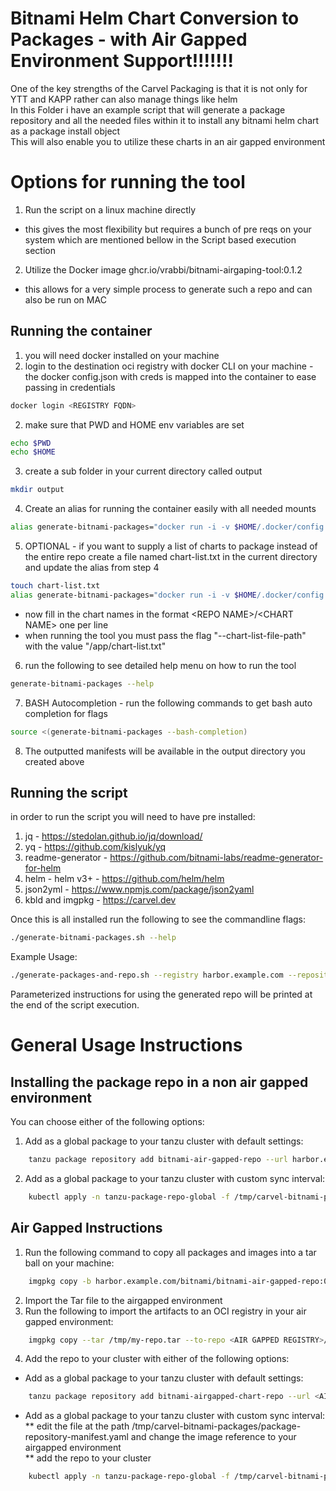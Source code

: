 # Bitnami Helm Chart Conversion to Packages - with Air Gapped Environment Support!!!!!!!
One of the key strengths of the Carvel Packaging is that it is not only for YTT and KAPP rather can also manage things like helm  
In this Folder i have an example script that will generate a package repository and all the needed files within it to install any bitnami helm chart as a package install object  
This will also enable you to utilize these charts in an air gapped environment  

# Options for running the tool
1. Run the script on a linux machine directly
* this gives the most flexibility but requires a bunch of pre reqs on your system which are mentioned bellow in the Script based execution section
2. Utilize the Docker image ghcr.io/vrabbi/bitnami-airgaping-tool:0.1.2
* this allows for a very simple process to generate such a repo and can also be run on MAC


## Running the container
1. you will need docker installed on your machine
2. login to the destination oci registry with docker CLI on your machine - the docker config.json with creds is mapped into the container to ease passing in credentials
``` bash
docker login <REGISTRY FQDN>
```  
2. make sure that PWD and HOME env variables are set
``` bash
echo $PWD
echo $HOME
```  
3. create a sub folder in your current directory called output
``` bash
mkdir output
```  
4. Create an alias for running the container easily with all needed mounts
``` bash
alias generate-bitnami-packages="docker run -i -v $HOME/.docker/config.json:/root/.docker/config.json -v $PWD/output:/output ghcr.io/vrabbi/bitnami-airgaping-tool:0.1.2"
```  
5. OPTIONAL - if you want to supply a list of charts to package instead of the entire repo create a file named chart-list.txt in the current directory and update the alias from step 4
``` bash
touch chart-list.txt
alias generate-bitnami-packages="docker run -i -v $HOME/.docker/config.json:/root/.docker/config.json -v $PWD/output:/output -v $PWD/chart-list.txt:/app/chart-list.txt ghcr.io/vrabbi/bitnami-airgaping-tool:0.1.3"
```
* now fill in the chart names in the format \<REPO NAME\>/\<CHART NAME\> one per line
* when running the tool you must pass the flag "--chart-list-file-path" with the value "/app/chart-list.txt"
6. run the following to see detailed help menu on how to run the tool
``` bash
generate-bitnami-packages --help
```  
7. BASH Autocompletion - run the following commands to get bash auto completion for flags
``` bash
source <(generate-bitnami-packages --bash-completion)
```  
8. The outputted manifests will be available in the output directory you created above
 

## Running the script
in order to run the script you will need to have pre installed:  
1. jq - https://stedolan.github.io/jq/download/  
2. yq - https://github.com/kislyuk/yq  
3. readme-generator - https://github.com/bitnami-labs/readme-generator-for-helm  
4. helm - helm v3+ - https://github.com/helm/helm  
5. json2yml - https://www.npmjs.com/package/json2yaml  
6. kbld and imgpkg - https://carvel.dev

Once this is all installed run the following to see the commandline flags:  
``` bash
./generate-bitnami-packages.sh --help
```  

Example Usage:  
```bash
./generate-packages-and-repo.sh --registry harbor.example.com --repository bitnami --package-repository-name bitnami-air-gapped-repo --package-repository-tag 1.0.0 --number-of-chart-versions 4   
```  
  
Parameterized instructions for using the generated repo will be printed at the end of the script execution.  
  
# General Usage Instructions
## Installing the package repo in a non air gapped environment
You can choose either of the following options:  
  
1. Add as a global package to your tanzu cluster with default settings:  
```bash
    tanzu package repository add bitnami-air-gapped-repo --url harbor.example.com/bitnami/bitnami-air-gapped-repo:0.1.0 --namespace tanzu-package-repo-global
```  
2. Add as a global package to your tanzu cluster with custom sync interval:  
```bash
    kubectl apply -n tanzu-package-repo-global -f /tmp/carvel-bitnami-packages/package-repository-manifest.yaml  
```  
  
  
## Air Gapped Instructions  
  
1. Run the following command to copy all packages and images into a tar ball on your machine:  
```bash
    imgpkg copy -b harbor.example.com/bitnami/bitnami-air-gapped-repo:0.1.0 --to-tar /tmp/my-repo.tar --registry-verify-certs=false  
```  
2. Import the Tar file to the airgapped environment  
3. Run the following to import the artifacts to an OCI registry in your air gapped environment:  
```bash
    imgpkg copy --tar /tmp/my-repo.tar --to-repo <AIR GAPPED REGISTRY>/<AIR GAPPED REPO> --registry-verify-certs=false  
```
4. Add the repo to your cluster with either of the following options:  
*  Add as a global package to your tanzu cluster with default settings:  
```bash
    tanzu package repository add bitnami-airgapped-chart-repo --url <AIR GAPPED REGISTRY>/<AIR GAPPED REPO>:<PACKAGE REPO TAG> --namespace tanzu-package-repo-global
```  
* Add as a global package to your tanzu cluster with custom sync interval:  
** edit the file at the path /tmp/carvel-bitnami-packages/package-repository-manifest.yaml and change the image reference to your airgapped environment  
** add the repo to your cluster  
```bash
    kubectl apply -n tanzu-package-repo-global -f /tmp/carvel-bitnami-packages/package-repository-manifest.yaml
```

